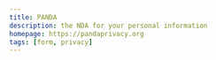 ```yaml
---
title: PANDA
description: the NDA for your personal information
homepage: https://pandaprivacy.org
tags: [form, privacy]
---
```

